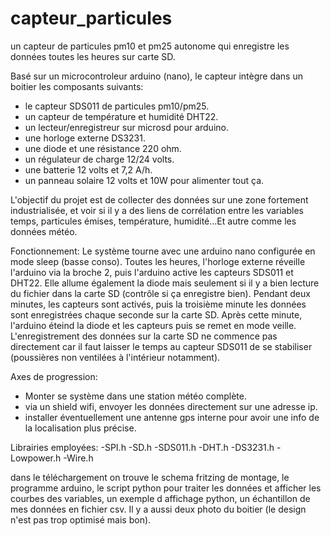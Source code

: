 # capteur_particules
un capteur de particules pm10 et pm25 autonome qui enregistre les données toutes les heures sur carte SD. 

Basé sur un microcontroleur arduino (nano), le capteur intègre dans un boitier les composants suivants:
- le capteur SDS011 de particules pm10/pm25.
- un capteur de température et humidité DHT22.
- un lecteur/enregistreur sur microsd pour arduino.
- une horloge externe DS3231.
- une diode et une résistance 220 ohm.
- un régulateur de charge 12/24 volts.
- une batterie 12 volts et 7,2 A/h.
- un panneau solaire 12 volts et 10W pour alimenter tout ça.

L'objectif du projet est de collecter des données sur une zone fortement industrialisée, et voir si il y a des liens de corrélation entre les variables temps, particules émises, température, humidité...Et autre comme les données météo.

Fonctionnement: Le système tourne avec une arduino nano configurée en mode sleep (basse conso). Toutes les heures, l'horloge externe réveille l'arduino via la broche 2, puis l'arduino active les capteurs SDS011 et DHT22. Elle allume également la diode mais seulement si il y a bien lecture du fichier dans la carte SD (contrôle si ça enregistre bien). Pendant deux minutes, les capteurs sont activés, puis la troisième minute les données sont enregistrées chaque seconde sur la carte SD. Après cette minute, l'arduino éteind la diode et les capteurs puis se remet en mode veille. L'enregistrement des données sur la carte SD ne commence pas directement car il faut laisser le temps au capteur SDS011 de se stabiliser (poussières non ventilées à l'intérieur notamment).

Axes de progression: 
- Monter se système dans une station météo complète.
- via un shield wifi, envoyer les données directement sur une adresse ip.
- installer éventuellement une antenne gps interne pour avoir une info de la localisation plus précise.

Librairies employées:
-SPI.h
-SD.h
-SDS011.h
-DHT.h
-DS3231.h
-Lowpower.h
-Wire.h

dans le téléchargement on trouve le schema fritzing de montage, le programme arduino, le script python pour traiter les données et afficher les courbes des variables, un exemple d affichage python, un échantillon de mes données en fichier csv. Il y a aussi deux photo du boitier (le design n'est pas trop optimisé mais bon).


